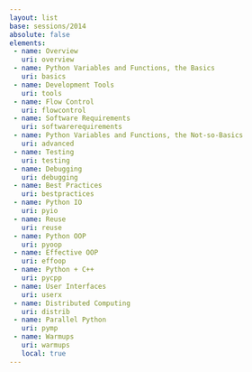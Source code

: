 ```yaml
---
layout: list
base: sessions/2014
absolute: false
elements:
 - name: Overview
   uri: overview
 - name: Python Variables and Functions, the Basics
   uri: basics
 - name: Development Tools
   uri: tools
 - name: Flow Control
   uri: flowcontrol
 - name: Software Requirements
   uri: softwarerequirements
 - name: Python Variables and Functions, the Not-so-Basics
   uri: advanced
 - name: Testing
   uri: testing
 - name: Debugging
   uri: debugging
 - name: Best Practices
   uri: bestpractices
 - name: Python IO
   uri: pyio
 - name: Reuse
   uri: reuse
 - name: Python OOP
   uri: pyoop
 - name: Effective OOP
   uri: effoop
 - name: Python + C++
   uri: pycpp
 - name: User Interfaces
   uri: userx
 - name: Distributed Computing
   uri: distrib
 - name: Parallel Python
   uri: pymp
 - name: Warmups
   uri: warmups
   local: true
---
```

